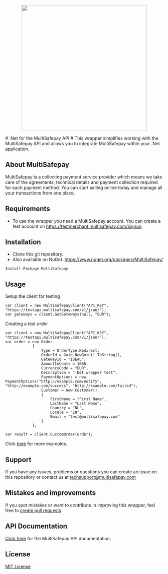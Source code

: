 <p align="center">
  <img src="https://www.multisafepay.com/img/multisafepaylogo.svg" width="400px" position="center">
</p>
# .Net for the MultiSafepay API #
This wrapper simplifies working with the MultiSafepay API and allows you to integrate MultiSafepay within your .Net application.

## About MultiSafepay ##
MultiSafepay is a collecting payment service provider which means we take care of the agreements, technical details and payment collection required for each payment method. You can start selling online today and manage all your transactions from one place.

## Requirements
- To use the wrapper you need a MultiSafepay account. You can create a test account on https://testmerchant.multisafepay.com/signup

## Installation
- Clone this git repository.
- Also available on NuGet. https://www.nuget.org/packages/MultiSafepay/

```
Install-Package MultiSafepay
```

## Usage
Setup the client for testing
```
var client = new MultiSafepayClient("API_KEY", "https://testapi.multisafepay.com/v1/json/");
var gateways = client.GetGateways(null, "EUR");
```
Creating a test order
```
var client = new MultiSafepayClient("API_KEY", "https://testapi.multisafepay.com/v1/json/");
var order = new Order
            {
                Type = OrderType.Redirect,
                OrderId = Guid.NewGuid().ToString(),
                GatewayId = "IDEAL",
                AmountInCents = 1066,
                CurrencyCode = "EUR",
                Description = ".Net wrapper test",
                PaymentOptions = new PaymentOptions("http://example.com/notify", "http://example.com/success", "http://example.com/failed"),
                Customer = new Customer()
                {
                    FirstName = "First Name",
                    LastName = "Last Name",
                    Country = "NL",
                    Locale = "EN",
                    Email = "test@multisafepay.com"
                }
            };

var result = client.CustomOrder(order);
```
Click [here](https://github.com/MultiSafepay/.Net/tree/master/Tests/MultiSafepay.IntegrationTests) for more examples.

## Support
If you have any issues, problems or questions you can create an issue on this repository or contact us at <a href="mailto:techsupport@multisafepay.com">techsupport@multisafepay.com</a>

## Mistakes and improvements 
If you spot mistakes or want to contribute in improving this wrapper, feel free to [create pull requests](https://github.com/MultiSafepay/.Net/pulls)

## API Documentation
[Click here](https://docs.multisafepay.com/api/) for the MultiSafepay API documentation.

## License
[MIT License](https://github.com/MultiSafepay/.Net/blob/master/LICENSE)